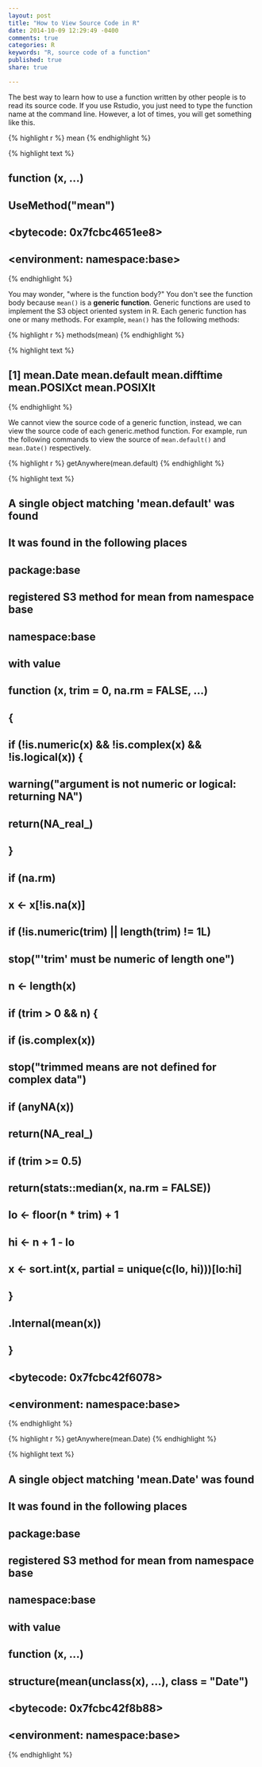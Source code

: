 ```yaml
---
layout: post
title: "How to View Source Code in R"
date: 2014-10-09 12:29:49 -0400
comments: true
categories: R
keywords: "R, source code of a function"
published: true
share: true

---
```


The best way to learn how to use a function written by other people is to read its source code. If you use Rstudio, you just need to type the function name at the command line. However, a lot of times, you will get something like this. 


{% highlight r %}
mean
{% endhighlight %}



{% highlight text %}
## function (x, ...) 
## UseMethod("mean")
## <bytecode: 0x7fcbc4651ee8>
## <environment: namespace:base>
{% endhighlight %}

You may wonder, "where is the function body?" You don't see the function body because `mean()` is a **generic function**. Generic functions are used to implement the S3 object oriented system in R. Each generic function has one or many methods. For example, `mean()` has the following methods:


{% highlight r %}
methods(mean)
{% endhighlight %}



{% highlight text %}
## [1] mean.Date     mean.default  mean.difftime mean.POSIXct  mean.POSIXlt
{% endhighlight %}

We cannot view the source code of a generic function, instead, we can view the source code of each generic.method function. For example, run the following commands to view the source of `mean.default()` and `mean.Date()` respectively.


{% highlight r %}
getAnywhere(mean.default)
{% endhighlight %}



{% highlight text %}
## A single object matching 'mean.default' was found
## It was found in the following places
##   package:base
##   registered S3 method for mean from namespace base
##   namespace:base
## with value
## 
## function (x, trim = 0, na.rm = FALSE, ...) 
## {
##     if (!is.numeric(x) && !is.complex(x) && !is.logical(x)) {
##         warning("argument is not numeric or logical: returning NA")
##         return(NA_real_)
##     }
##     if (na.rm) 
##         x <- x[!is.na(x)]
##     if (!is.numeric(trim) || length(trim) != 1L) 
##         stop("'trim' must be numeric of length one")
##     n <- length(x)
##     if (trim > 0 && n) {
##         if (is.complex(x)) 
##             stop("trimmed means are not defined for complex data")
##         if (anyNA(x)) 
##             return(NA_real_)
##         if (trim >= 0.5) 
##             return(stats::median(x, na.rm = FALSE))
##         lo <- floor(n * trim) + 1
##         hi <- n + 1 - lo
##         x <- sort.int(x, partial = unique(c(lo, hi)))[lo:hi]
##     }
##     .Internal(mean(x))
## }
## <bytecode: 0x7fcbc42f6078>
## <environment: namespace:base>
{% endhighlight %}



{% highlight r %}
getAnywhere(mean.Date)
{% endhighlight %}



{% highlight text %}
## A single object matching 'mean.Date' was found
## It was found in the following places
##   package:base
##   registered S3 method for mean from namespace base
##   namespace:base
## with value
## 
## function (x, ...) 
## structure(mean(unclass(x), ...), class = "Date")
## <bytecode: 0x7fcbc42f8b88>
## <environment: namespace:base>
{% endhighlight %}

